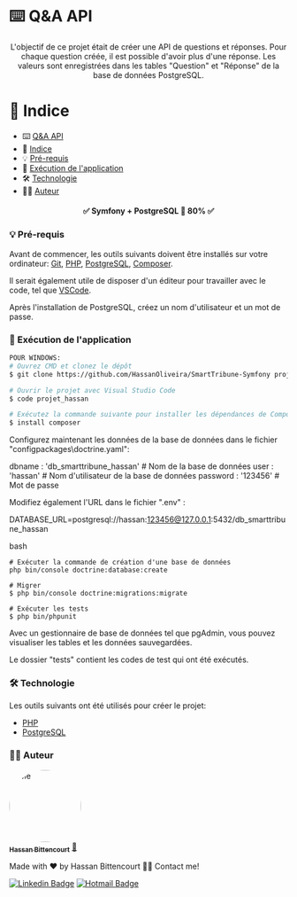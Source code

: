 

# ⌨️ Q&A API

<p align="center">L'objectif de ce projet était de créer une API de questions et réponses. Pour chaque question créée, il est possible d'avoir plus d'une réponse. Les valeurs sont enregistrées dans les tables "Question" et "Réponse" de la base de données PostgreSQL.</p>

📑 Indice
=================
<!--ts-->
   * ⌨️ [Q&A API](#q&a-api)
   * 📑 [Indice](#indice)
   * 💡 [Pré-requis](#pré-requis)
   * 🎲 [Exécution de l'application](#exécution-de-l'application)
   * 🛠  [Technologie](#technologie)
   * 👨‍💻 [Auteur](#-Auteur)
<!--te-->

<h4 align="center"> 
	✅  Symfony + PostgreSQL 🚀 80%  ✅
</h4>

### 💡 Pré-requis

Avant de commencer, les outils suivants doivent être installés sur votre ordinateur:
[Git](https://git-scm.com), [PHP](https://www.php.net/), [PostgreSQL](https://www.postgresql.org/), [Composer](https://getcomposer.org/). 

Il serait également utile de disposer d'un éditeur pour travailler avec le code, tel que [VSCode](https://code.visualstudio.com/).

Après l'installation de PostgreSQL, créez un nom d'utilisateur et un mot de passe.

### 🎲 Exécution de l'application

```bash
POUR WINDOWS:
# Ouvrez CMD et clonez le dépôt
$ git clone https://github.com/HassanOliveira/SmartTribune-Symfony projet_hassan

# Ouvrir le projet avec Visual Studio Code
$ code projet_hassan

# Exécutez la commande suivante pour installer les dépendances de Composer :
$ install composer
```

Configurez maintenant les données de la base de données dans le fichier "configpackages\doctrine.yaml":

dbname : 'db_smarttribune_hassan' # Nom de la base de données
        user : 'hassan' # Nom d'utilisateur de la base de données
        password : '123456' # Mot de passe

Modifiez également l'URL dans le fichier ".env" :

DATABASE_URL=postgresql://hassan:123456@127.0.0.1:5432/db_smarttribune_hassan

bash
```
# Exécuter la commande de création d'une base de données
php bin/console doctrine:database:create

# Migrer
$ php bin/console doctrine:migrations:migrate

# Exécuter les tests
$ php bin/phpunit
```

Avec un gestionnaire de base de données tel que pgAdmin, vous pouvez visualiser les tables et les données sauvegardées.

Le dossier "tests" contient les codes de test qui ont été exécutés.


### 🛠 Technologie

Les outils suivants ont été utilisés pour créer le projet:

- [PHP](https://www.php.net/)
- [PostgreSQL](https://www.postgresql.org/)

### 👨‍💻 Auteur

<a href="https://www.linkedin.com/in/hassanaboliveira/">
 <img style="border-radius: 50%;" src="https://media.licdn.com/dms/image/D4E03AQHjlBTrs5MBPg/profile-displayphoto-shrink_800_800/0/1669495824560?e=1699488000&v=beta&t=OtvYsF9WlSiq-vXV4nDs-WzsFWaf68AAiDatl-W00Sw" width="130px;" alt="Me"/>
 <br />
 <sub><b>Hassan Bittencourt</b></sub></a> <a href="https://www.linkedin.com/in/hassanaboliveira/" title="Hassan Bittencourt">🚀</a>

Made with ❤️ by Hassan Bittencourt 👋🏽 Contact me!

[![Linkedin Badge](https://img.shields.io/badge/-LinkedIn-blue?style=flat-square&logo=Linkedin&logoColor=white&link=https://www.linkedin.com/in/hassanaboliveira/)](https://www.linkedin.com/in/hassanaboliveira/)
[![Hotmail Badge](https://img.shields.io/badge/-Hotmail-0078D4?style=flat-square&logo=microsoft-outlook&logoColor=white&link=mailto:hassan_bittencourt@hotmail.com)](mailto:hassan_bittencourt@hotmail.com)
